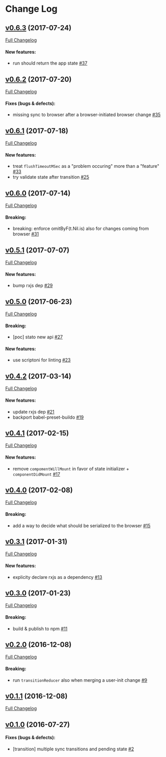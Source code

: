 #  Change Log



## [v0.6.3](https://github.com/buildo/state/tree/v0.6.3) (2017-07-24)
[Full Changelog](https://github.com/buildo/state/compare/v0.6.2...v0.6.3)

#### New features:

- run should return the app state [#37](https://github.com/buildo/state/issues/37)

## [v0.6.2](https://github.com/buildo/state/tree/v0.6.2) (2017-07-20)
[Full Changelog](https://github.com/buildo/state/compare/v0.6.1...v0.6.2)

#### Fixes (bugs & defects):

- missing sync to browser after a browser-initiated browser change [#35](https://github.com/buildo/state/issues/35)

## [v0.6.1](https://github.com/buildo/state/tree/v0.6.1) (2017-07-18)
[Full Changelog](https://github.com/buildo/state/compare/v0.6.0...v0.6.1)

#### New features:

- treat `flushTimeoutMSec` as a "problem occuring" more than a "feature" [#33](https://github.com/buildo/state/issues/33)
- try validate state after transition [#25](https://github.com/buildo/state/issues/25)

## [v0.6.0](https://github.com/buildo/state/tree/v0.6.0) (2017-07-14)
[Full Changelog](https://github.com/buildo/state/compare/v0.5.1...v0.6.0)

#### Breaking:

- breaking: enforce omitByF(t.Nil.is) also for changes coming from browser [#31](https://github.com/buildo/state/issues/31)

## [v0.5.1](https://github.com/buildo/state/tree/v0.5.1) (2017-07-07)
[Full Changelog](https://github.com/buildo/state/compare/v0.5.0...v0.5.1)

#### New features:

- bump rxjs dep [#29](https://github.com/buildo/state/issues/29)

## [v0.5.0](https://github.com/buildo/state/tree/v0.5.0) (2017-06-23)
[Full Changelog](https://github.com/buildo/state/compare/v0.4.2...v0.5.0)

#### Breaking:

- [poc] stato new api [#27](https://github.com/buildo/state/issues/27)

#### New features:

- use scriptoni for linting [#23](https://github.com/buildo/state/issues/23)

## [v0.4.2](https://github.com/buildo/state/tree/v0.4.2) (2017-03-14)
[Full Changelog](https://github.com/buildo/state/compare/v0.4.1...v0.4.2)

#### New features:

- update rxjs dep [#21](https://github.com/buildo/state/issues/21)
- backport babel-preset-buildo [#19](https://github.com/buildo/state/issues/19)

## [v0.4.1](https://github.com/buildo/state/tree/v0.4.1) (2017-02-15)
[Full Changelog](https://github.com/buildo/state/compare/v0.4.0...v0.4.1)

#### New features:

- remove `compomentWillMount` in favor of state initializer + `componentDidMount` [#17](https://github.com/buildo/state/issues/17)

## [v0.4.0](https://github.com/buildo/state/tree/v0.4.0) (2017-02-08)
[Full Changelog](https://github.com/buildo/state/compare/v0.3.1...v0.4.0)

#### Breaking:

- add a way to decide what should be serialized to the browser [#15](https://github.com/buildo/state/issues/15)

## [v0.3.1](https://github.com/buildo/state/tree/v0.3.1) (2017-01-31)
[Full Changelog](https://github.com/buildo/state/compare/v0.3.0...v0.3.1)

#### New features:

- explicity declare rxjs as a dependency [#13](https://github.com/buildo/state/issues/13)

## [v0.3.0](https://github.com/buildo/state/tree/v0.3.0) (2017-01-23)
[Full Changelog](https://github.com/buildo/state/compare/v0.2.0...v0.3.0)

#### Breaking:

- build & publish to npm [#11](https://github.com/buildo/state/issues/11)

## [v0.2.0](https://github.com/buildo/state/tree/v0.2.0) (2016-12-08)
[Full Changelog](https://github.com/buildo/state/compare/v0.1.1...v0.2.0)

#### Breaking:

- run `transitionReducer` also when merging a user-init change [#9](https://github.com/buildo/state/issues/9)

## [v0.1.1](https://github.com/buildo/state/tree/v0.1.1) (2016-12-08)
[Full Changelog](https://github.com/buildo/state/compare/v0.1.0...v0.1.1)

## [v0.1.0](https://github.com/buildo/state/tree/v0.1.0) (2016-07-27)


#### Fixes (bugs & defects):

- [transition] multiple sync transitions and pending state [#2](https://github.com/buildo/state/issues/2)